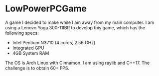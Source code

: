# LowPowerPCGame
A game I decided to make while I am away from my main computer.
I am using a Lenovo Yoga 300-11IBR to develop this game, which has the following specs:
<ul>
    <li>Intel Pentium N3710 (4 cores, 2.56 GHz)</li>
    <li>Integrated GPU</li>
    <li>4GB System RAM</li>
</ul>
The OS is Arch Linux with Cinnamon.
I am using raylib and C++17.
The challenge is to obtain 60+ FPS.
